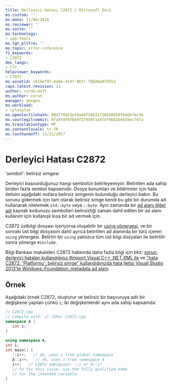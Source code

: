 ```yaml
---
title: Derleyici Hatası C2872 | Microsoft Docs
ms.custom: ''
ms.date: 11/04/2016
ms.reviewer: ''
ms.suite: ''
ms.technology:
- cpp-tools
ms.tgt_pltfrm: ''
ms.topic: error-reference
f1_keywords:
- C2872
dev_langs:
- C++
helpviewer_keywords:
- C2872
ms.assetid: c619ef97-6e0e-41d7-867c-f8d28a07d553
caps.latest.revision: 11
author: corob-msft
ms.author: corob
manager: ghogen
ms.workload:
- cplusplus
ms.openlocfilehash: 88d770823efdad4f58431f20b5685dfbb6bfec3b
ms.sourcegitcommit: 8fa8fdf0fbb4f57950f1e8f4f9b81b4d39ec7d7a
ms.translationtype: MT
ms.contentlocale: tr-TR
ms.lasthandoff: 12/21/2017
---
```

# <a name="compiler-error-c2872"></a>Derleyici Hatası C2872
'*sembol*': belirsiz simgesi  
  
Derleyici başvurduğunuz hangi sembolün belirleyemiyor. Belirtilen ada sahip birden fazla sembol kapsamıdır. Dosya konumları ve bildirimler için hata iletisini aşağıdaki notlara belirsiz simgenin bulunduğu derleyici bakın. Bu sorunu gidermek için tam olarak belirsiz simge kendi bu gibi bir durumda ad kullanarak nitelemek `std::byte` veya `::byte`. Aynı zamanda bir [ad alanı diğer adı](../../cpp/namespaces-cpp.md#namespace_aliases) kaynak kodunuzu sembolleri belirsizliği zaman dahil edilen bir ad alanı kullanım için kullanışlı kısa bir ad vermek için.  
  
C2872 üstbilgi dosyası içeriyorsa oluşabilir bir [using yönergesi](../../cpp/namespaces-cpp.md#using_directives), ve bir sonraki üst bilgi dosyasını dahil ayrıca belirtilen ad alanında bir türü içeren `using` yönergesi. Belirtin bir `using` yalnızca tüm üst bilgi dosyaları ile belirtilir sonra yönerge `#include`.  
  
 Bilgi Bankası makaleleri C2872 hakkında daha fazla bilgi için bkz: [sorun: derleyici hataları kullandığınız #import Visual C++ .NET XML ile](http://support.microsoft.com/kb/316317) ve ["hata C2872: 'Platformu': belirsiz simge" kullandığınızda hata iletisi Visual Studio 2013'te Windows::Foundation::metadata ad alanı](https://support.microsoft.com/kb/2890859).  
  
## <a name="example"></a>Örnek  
 Aşağıdaki örnek C2872, oluşturur ve belirsiz bir başvuruya adlı bir değişkene yapılan çünkü `i`; iki değişkenlerdir aynı ada sahip kapsamda:  
  
```cpp  
// C2872.cpp  
// compile with: cl /EHsc C2872.cpp  
namespace A {  
   int i;  
}  
  
using namespace A;  
int i;  
int main() {  
   ::i++;   // ok, uses i from global namespace  
   A::i++;   // ok, uses i from namespace A  
   i++;   // C2872 ambiguous: ::i or A::i? 
   // To fix this issue, use the fully qualified name
   // for the intended variable. 
}  
```
